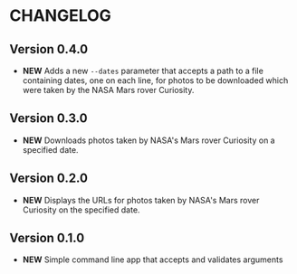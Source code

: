 # CHANGELOG

## Version 0.4.0

* **NEW** Adds a new `--dates` parameter that accepts a path to a file containing
  dates, one on each line, for photos to be downloaded which were taken by the NASA
  Mars rover Curiosity.

## Version 0.3.0

* **NEW** Downloads photos taken by NASA's Mars rover Curiosity on a specified date.

## Version 0.2.0

* **NEW** Displays the URLs for photos taken by NASA's Mars rover Curiosity on the specified date.

## Version 0.1.0

* **NEW** Simple command line app that accepts and validates arguments